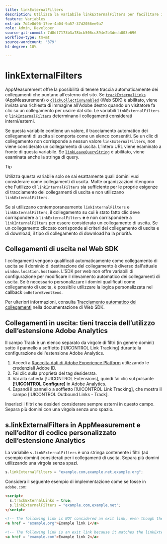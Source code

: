 ```yaml
---
title: linkExternalFilters
description: Utilizza la variabile linkExternalFilters per facilitare il tracciamento automatico dei collegamenti di uscita.
feature: Variables
exl-id: 7d4e8d96-17ee-4a04-9a57-37d2056ee9a7
role: Admin, Developer
source-git-commit: 7d8df7173b3a78bcb506cc894e2b3deda003e696
workflow-type: tm+mt
source-wordcount: '379'
ht-degree: 10%

---
```


# linkExternalFilters

AppMeasurement offre la possibilità di tenere traccia automaticamente dei collegamenti che puntano all’esterno del sito. Se [`trackExternalLinks`](trackexternallinks.md) (AppMeasurement) o [`clickCollectionEnabled`](trackexternallinks.md) (Web SDK) è abilitato, viene inviata una richiesta di immagine all&#39;Adobe destro quando un visitatore fa clic su un collegamento per uscire dal sito. Le variabili `linkExternalFilters` e [`linkInternalFilters`](linkinternalfilters.md) determinano i collegamenti considerati interni/esterni.

Se questa variabile contiene un valore, il tracciamento automatico dei collegamenti di uscita si comporta come un elenco consentiti. Se un clic di collegamento non corrisponde a nessun valore `linkExternalFilters`, non viene considerato un collegamento di uscita. L’intero URL viene esaminato a fronte di questa variabile. Se [`linkLeaveQueryString`](linkleavequerystring.md) è abilitato, viene esaminata anche la stringa di query.

>[!TIP]
>
>Utilizza questa variabile solo se sai esattamente quali domini vuoi considerare come collegamenti di uscita. Molte organizzazioni ritengono che l&#39;utilizzo di `linkInternalFilters` sia sufficiente per le proprie esigenze di tracciamento dei collegamenti di uscita e non utilizzano `linkExternalFilters`.

Se si utilizzano contemporaneamente `linkInternalFilters` e `linkExternalFilters`, il collegamento su cui è stato fatto clic deve corrispondere a `linkExternalFilters` **e** e non corrispondere a `linkInternalFilters` per essere considerato un collegamento di uscita. Se un collegamento cliccato corrisponde ai criteri del collegamento di uscita e di download, il tipo di collegamento di download ha la priorità.

## Collegamenti di uscita nel Web SDK

I collegamenti vengono qualificati automaticamente come collegamento di uscita se il dominio di destinazione del collegamento è diverso dall&#39;attuale `window.location.hostname`. L’SDK per web non offre variabili di configurazione per modificare il rilevamento automatico dei collegamenti di uscita. Se è necessario personalizzare i domini qualificati come collegamento di uscita, è possibile utilizzare la logica personalizzata nel callback `onBeforeEventSend`.

Per ulteriori informazioni, consulta [Tracciamento automatico dei collegamenti](https://experienceleague.adobe.com/docs/experience-platform/edge/data-collection/track-links.html?lang=it#automaticLinkTracking) nella documentazione di Web SDK.

## Collegamenti in uscita: tieni traccia dell’utilizzo dell’estensione Adobe Analytics

Il campo Track è un elenco separato da virgole di filtri (in genere domini) sotto il pannello a soffietto [!UICONTROL Link Tracking] durante la configurazione dell&#39;estensione Adobe Analytics.

1. Accedi a [Raccolta dati di Adobe Experience Platform](https://experience.adobe.com/data-collection) utilizzando le credenziali Adobe ID.
2. Fai clic sulla proprietà del tag desiderata.
3. Vai alla scheda [!UICONTROL Extensions], quindi fai clic sul pulsante **[!UICONTROL Configure]** in Adobe Analytics.
4. Espandi il pannello a soffietto [!UICONTROL Link Tracking], che mostra il campo [!UICONTROL Outbound Links - Track].

Inserisci i filtri che desideri considerare sempre esterni in questo campo. Separa più domini con una virgola senza uno spazio.

## s.linkExternalFilters in AppMeasurement e nell’editor di codice personalizzato dell’estensione Analytics

La variabile `s.linkExternalFilters` è una stringa contenente i filtri (ad esempio domini) considerati per i collegamenti di uscita. Separa più domini utilizzando una virgola senza spazi.

```js
s.linkExternalFilters = "example.com,example.net,example.org";
```

Considera il seguente esempio di implementazione come se fosse in `adobe.com`:

```html
<script>
  s.trackExternalLinks = true;
  s.linkExternalFilters = "example.com,example.net";
</script>

<!-- The following link is NOT considered an exit link, even though the link is outside adobe.com -->
<a href = "example.org">Example link 1</a>

<!-- The following link is an exit link because it matches the linkExternalFilters allowlist -->
<a href = "example.com">Example link 2</a>
```
